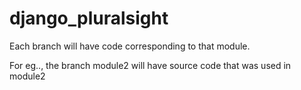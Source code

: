# django_pluralsight

Each branch will have code corresponding to that module.

For eg.., the branch module2 will have source code that was used in module2
